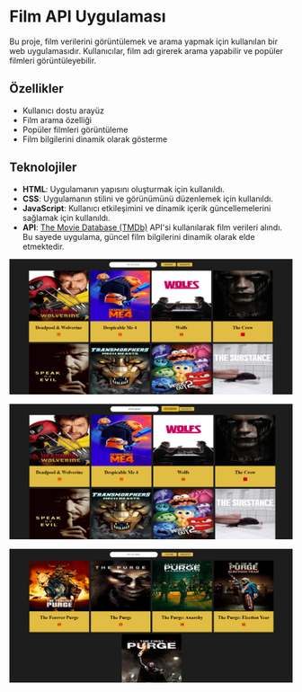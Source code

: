 # Film API Uygulaması

Bu proje, film verilerini görüntülemek ve arama yapmak için kullanılan bir web uygulamasıdır. Kullanıcılar, film adı girerek arama yapabilir ve popüler filmleri görüntüleyebilir.

## Özellikler

- Kullanıcı dostu arayüz
- Film arama özelliği
- Popüler filmleri görüntüleme
- Film bilgilerini dinamik olarak gösterme

## Teknolojiler

- **HTML**: Uygulamanın yapısını oluşturmak için kullanıldı.
- **CSS**: Uygulamanın stilini ve görünümünü düzenlemek için kullanıldı.
- **JavaScript**: Kullanıcı etkileşimini ve dinamik içerik güncellemelerini sağlamak için kullanıldı.
- **API**: [The Movie Database (TMDb)](https://www.themoviedb.org/) API'si kullanılarak film verileri alındı. Bu sayede uygulama, güncel film bilgilerini dinamik olarak elde etmektedir.


![Uygulama Ici Resim 1](./img/UygulamaIciResimFilmlerApi1.PNG)

![Uygulama Ici Resim 2](./img/UygulamaIciResimFilmlerApi2.PNG)

![Uygulama Ici Resim 3](./img/UygulamaIciResimFilmlerApi3.PNG)